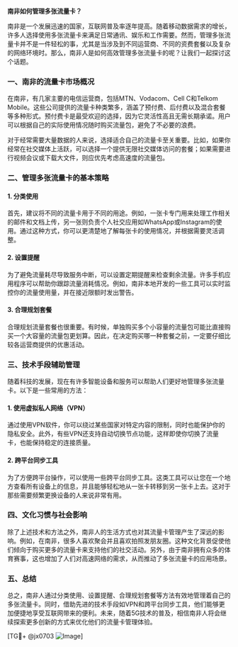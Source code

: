 **南非如何管理多张流量卡？**

南非是一个发展迅速的国家，互联网普及率逐年提高。随着移动数据需求的增长，许多人选择使用多张流量卡来满足日常通讯、娱乐和工作需要。然而，管理多张流量卡并不是一件轻松的事，尤其是当涉及到不同运营商、不同的资费套餐以及复杂的网络环境时。那么，南非人是如何高效管理多张流量卡的呢？让我们一起探讨这个话题。

### 一、南非的流量卡市场概况

在南非，有几家主要的电信运营商，包括MTN、Vodacom、Cell C和Telkom Mobile。这些公司提供的流量卡种类繁多，涵盖了预付费、后付费以及混合套餐等多种形式。预付费卡是最受欢迎的选择，因为它灵活性高且无需长期承诺。用户可以根据自己的实际使用情况随时购买流量包，避免了不必要的浪费。

对于经常需要大量数据的人来说，选择适合自己的流量卡至关重要。比如，如果你经常在社交媒体上活跃，可以选择一个提供无限社交媒体访问的套餐；如果需要进行视频会议或下载大文件，则应优先考虑高速度的流量包。

### 二、管理多张流量卡的基本策略

#### 1. 分类使用
首先，建议将不同的流量卡用于不同的用途。例如，一张卡专门用来处理工作相关的邮件和文档上传，另一张则负责个人社交应用如WhatsApp或Instagram的使用。通过这种方式，你可以更清楚地了解每张卡的使用情况，并根据需要灵活调整。

#### 2. 设置提醒
为了避免流量耗尽导致服务中断，可以设置定期提醒来检查剩余流量。许多手机应用程序可以帮助你跟踪流量消耗情况。例如，南非本地开发的一些工具可以实时监控你的流量使用量，并在接近限额时发出警告。

#### 3. 合理规划套餐
合理规划流量套餐也很重要。有时候，单独购买多个小容量的流量包可能比直接购买一个大容量的流量包更划算。因此，在决定购买哪一种套餐之前，一定要仔细比较各运营商提供的优惠活动。

### 三、技术手段辅助管理

随着科技的发展，现在有许多智能设备和服务可以帮助人们更好地管理多张流量卡。以下是一些常用的方法：

#### 1. 使用虚拟私人网络（VPN）
通过使用VPN软件，你可以绕过某些国家对特定内容的限制，同时也能保护你的隐私安全。此外，有些VPN还支持自动切换节点功能，这样即使你切换了流量卡，也能保持稳定的连接质量。

#### 2. 跨平台同步工具
为了方便跨平台操作，可以使用一些跨平台同步工具。这类工具可以让您在一个地方查看所有设备上的信息，并且能够轻松地从一张卡转移到另一张卡上去。这对于那些需要频繁更换设备的人来说非常有用。

### 四、文化习惯与社会影响

除了上述技术和方法之外，南非人的生活方式也对其流量卡管理产生了深远的影响。例如，在南非，很多人喜欢聚会并且喜欢拍照发朋友圈。这种文化背景促使他们倾向于购买更多的流量卡来支持他们的社交活动。另外，由于南非拥有众多的体育赛事，这也增加了人们对高速网络的需求，从而推动了多张流量卡的应用场景。

### 五、总结

总之，南非人通过分类使用、设置提醒、合理规划套餐等方法有效地管理着自己的多张流量卡。同时，借助先进的技术手段如VPN和跨平台同步工具，他们能够更加便捷地享受互联网带来的便利。未来，随着5G技术的普及，相信南非人将会继续探索更多创新的方式来优化他们的流量卡管理体验。

[TG💪+ @jx0703 ![Image](https://github.com/user-attachments/assets/dbca1d08-cadb-493c-b0ec-ad6f7a83f270)]